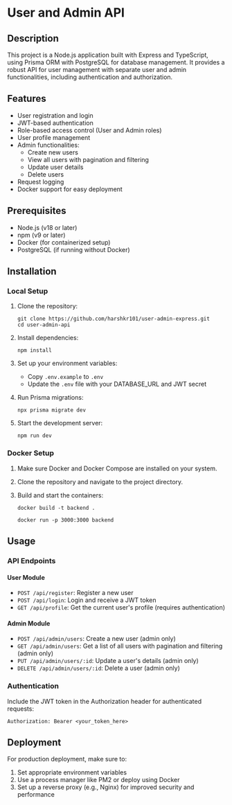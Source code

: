# User and Admin API

## Description

This project is a Node.js application built with Express and TypeScript, using Prisma ORM with PostgreSQL for database management. It provides a robust API for user management with separate user and admin functionalities, including authentication and authorization.

## Features

- User registration and login
- JWT-based authentication
- Role-based access control (User and Admin roles)
- User profile management
- Admin functionalities:
  - Create new users
  - View all users with pagination and filtering
  - Update user details
  - Delete users
- Request logging
- Docker support for easy deployment

## Prerequisites

- Node.js (v18 or later)
- npm (v9 or later)
- Docker (for containerized setup)
- PostgreSQL (if running without Docker)

## Installation

### Local Setup

1. Clone the repository:

   ```
   git clone https://github.com/harshkr101/user-admin-express.git
   cd user-admin-api
   ```

2. Install dependencies:

   ```
   npm install
   ```

3. Set up your environment variables:
   - Copy `.env.example` to `.env`
   - Update the `.env` file with your DATABASE_URL and JWT secret

4. Run Prisma migrations:

   ```
   npx prisma migrate dev
   ```

5. Start the development server:

   ```
   npm run dev
   ```

### Docker Setup

1. Make sure Docker and Docker Compose are installed on your system.

2. Clone the repository and navigate to the project directory.

3. Build and start the containers:

   ```
   docker build -t backend .
   ```

   ```
   docker run -p 3000:3000 backend
   ```

## Usage

### API Endpoints

#### User Module

- `POST /api/register`: Register a new user
- `POST /api/login`: Login and receive a JWT token
- `GET /api/profile`: Get the current user's profile (requires authentication)

#### Admin Module

- `POST /api/admin/users`: Create a new user (admin only)
- `GET /api/admin/users`: Get a list of all users with pagination and filtering (admin only)
- `PUT /api/admin/users/:id`: Update a user's details (admin only)
- `DELETE /api/admin/users/:id`: Delete a user (admin only)

### Authentication

Include the JWT token in the Authorization header for authenticated requests:

```
Authorization: Bearer <your_token_here>
```

## Deployment

For production deployment, make sure to:

1. Set appropriate environment variables
2. Use a process manager like PM2 or deploy using Docker
3. Set up a reverse proxy (e.g., Nginx) for improved security and performance
